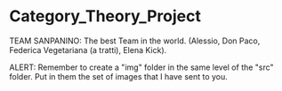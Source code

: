 # Category_Theory_Project
TEAM SANPANINO: The best Team in the world. (Alessio, Don Paco, Federica Vegetariana (a tratti), Elena Kick).

ALERT: Remember to create a "img" folder in the same level of the "src" folder. Put in them the set of images that I have sent to you.

